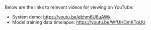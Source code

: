 Below are the links to relevant videos for viewing on YouTube:
- System demo: https://youtu.be/ebhm6U6uAWk
- Model training data timelapse: https://youtu.be/WfUHOmKTgUU
